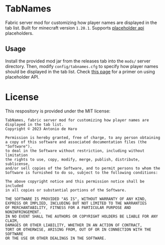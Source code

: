 # TabNames

Fabric server mod for customizing how player names are displayed in the tab list.
Built for minecraft version `1.20.1`.
Supports [placeholder api](https://placeholders.pb4.eu/) placeholders.

## Usage

Install the provided mod jar from the releases tab into the `mods/` server directory.
Then, modify `config/tabnames.cfg` to specify how player names should be displayed in the tab list.
Check [this page](https://placeholders.pb4.eu/user/general/) for a primer on using placeholder API.

# License

This respository is provided under the MIT license:

```
TabNames, fabric server mod for customizing how player names are displayed in the tab list.
Copyright © 2023 Antonio de Haro

Permission is hereby granted, free of charge, to any person obtaining
a copy of this software and associated documentation files (the "Software"),
to deal in the Software without restriction, including without limitation
the rights to use, copy, modify, merge, publish, distribute, sublicense,
and/or sell copies of the Software, and to permit persons to whom the
Software is furnished to do so, subject to the following conditions:

The above copyright notice and this permission notice shall be included
in all copies or substantial portions of the Software.

THE SOFTWARE IS PROVIDED "AS IS", WITHOUT WARRANTY OF ANY KIND,
EXPRESS OR IMPLIED, INCLUDING BUT NOT LIMITED TO THE WARRANTIES
OF MERCHANTABILITY, FITNESS FOR A PARTICULAR PURPOSE AND NONINFRINGEMENT.
IN NO EVENT SHALL THE AUTHORS OR COPYRIGHT HOLDERS BE LIABLE FOR ANY CLAIM,
DAMAGES OR OTHER LIABILITY, WHETHER IN AN ACTION OF CONTRACT,
TORT OR OTHERWISE, ARISING FROM, OUT OF OR IN CONNECTION WITH THE SOFTWARE
OR THE USE OR OTHER DEALINGS IN THE SOFTWARE.
```
